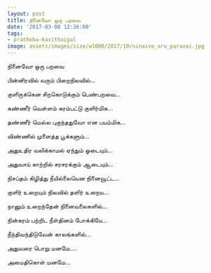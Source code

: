 ```yaml
---
layout: post
title: நினைவோ ஒரு பறவை
date: '2017-03-08 12:36:00'
tags:
- pratheba-kavithaigal
image: assets/images/size/w1000/2017/10/ninaivo_oru_paravai.jpg
---
```


நினைவோ ஒரு பறவை

பின்னிரவில் வரும் பிறைநிலவில்…

குளிருக்கென சிறகொடுக்கும் பெண்பறவை…

கண்ணீர் வெள்ளம் கரம்பட்டு குளிர்மிக…

தண்ணீர் மெல்ல புகுந்ததுவோ என பயம்மிக…

விண்ணில் முளைத்த பூக்களும்…

அதுஉதிர வலிக்காமல் ஏந்தும் ஓடையும்…

அதுவாய் காற்றில் சரசரக்கும்
ஆடையும்…

நிசப்தம் கிழித்து நீயில்லையென நினைவூட்ட…

குளிர் உறையும் நிலவில் தளிர் உறைய…

நானும் உறைந்தேன் நினைவலைகளில்…

நின்கரம் பற்றிட நீள்தினம் போக்கியே…

நீந்திவந்திடுவேன் காலங்களில்…

அதுவரை பொறு மனமே….

அமைதிகொள் மனமே…